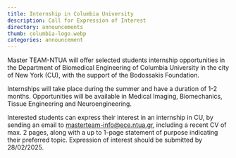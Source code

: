 ```yaml
---
title: Internship in Columbia University
description: Call for Expression of Interest
directory: announcements
thumb: columbia-logo.webp
categories: announcement
---
```

Master TEAM-NTUA will offer selected students internship opportunities in the Department of Biomedical Engineering of Columbia University in the city of New York (CU), with the support of the Bodossakis Foundation.

Internships will take place during the summer and have a duration of 1-2 months. Opportunities will be available in Medical Imaging, Biomechanics, Tissue Engineering and Neuroengineering.

Interested students can express their interest in an internship in CU, by sending an email to masterteam-info@ece.ntua.gr, including a recent CV of max. 2 pages, along with a up to 1-page statement of purpose indicating their preferred topic. Expression of interest should be submitted by 28/02/2025.
